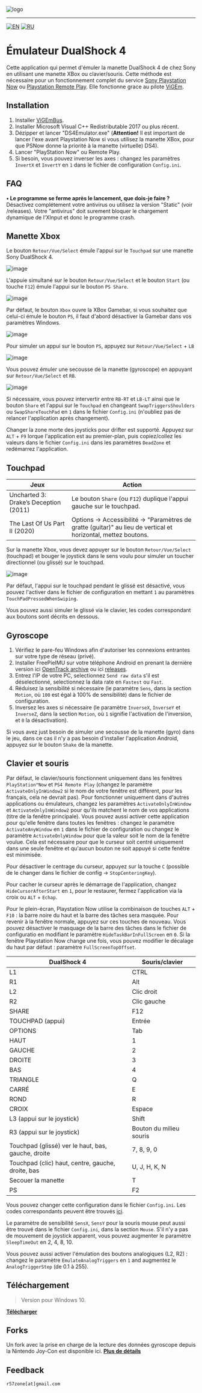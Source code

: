 ![logo](https://user-images.githubusercontent.com/17864005/146969693-41ddba99-368b-439a-b003-b03f5dc8f6ef.png)

____________


[![EN](https://user-images.githubusercontent.com/9499881/33184537-7be87e86-d096-11e7-89bb-f3286f752bc6.png)](https://github.com/r57zone/DualShock4-emulator/) 
[![RU](https://user-images.githubusercontent.com/9499881/27683795-5b0fbac6-5cd8-11e7-929c-057833e01fb1.png)](https://github.com/r57zone/DualShock4-emulator/blob/master/README.RU.md)

# Émulateur DualShock 4
Cette application qui permet d'émuler la manette DualShock 4 de chez Sony en utilisant une manette XBox ou clavier/souris. Cette méthode est nécessaire pour un fonctionnement complet du service [Sony Playstation Now](https://www.playstation.com/fr-fr/explore/playstation-now/) ou [Playstation Remote Play](https://www.playstation.com/remote-play/). Elle fonctionne grace au pilote [ViGEm](https://github.com/ViGEm).

## Installation
1. Installer [ViGEmBus](https://github.com/ViGEm/ViGEmBus/releases).
2. Installer Microsoft Visual C++ Redistributable 2017 ou plus récent.
3. Dézipper et lancer "DS4Emulator.exe" (**Attention!** Il est important de lancer l'exe avant Playstation Now si vous utilisez la manette XBox, pour que PSNow donne la priorité à la manette (virtuelle) DS4).
4. Lancer "PlayStation Now" ou Remote Play.
5. Si besoin, vous pouvez inverser les axes : changez les paramètres `InvertX` et `InvertY` en `1` dans le fichier de configuration `Config.ini`.

## FAQ
**• Le programme se ferme après le lancement, que dois-je faire ?**<br>
Désactivez complétement votre antivirus ou utilisez la version "Static" (voir /releases). Votre "antivirus" doit surement bloquer le chargement dynamique de l'XInput et donc le programme crash. 

## Manette Xbox
Le bouton `Retour/Vue/Select` émule l'appui sur le `Touchpad` sur une manette Sony DualShock 4.

![image](https://user-images.githubusercontent.com/17864005/146823929-067148d4-49bf-4b7f-83d6-375488eb69c6.png)


L'appuie simultané sur le bouton `Retour/Vue/Select` et le bouton `Start` (ou touche `F12`) émule l'appui sur le bouton `PS Share`.

![image](https://user-images.githubusercontent.com/17864005/146824019-8e77fd1a-7ef9-476f-83bd-819be570f325.png)


Par défaut, le bouton `Xbox` ouvre la XBox Gamebar, si vous souhaitez que celui-ci émule le bouton `PS`, il faut d'abord désactiver la Gamebar dans vos paramètres Windows.

![image](https://user-images.githubusercontent.com/17864005/146824411-9666d2e0-9a7c-43b5-82e4-393a53d4bc60.png)

Pour simuler un appui sur le bouton `PS`, appuyez sur `Retour/Vue/Select` + `LB`

![image](https://user-images.githubusercontent.com/17864005/146972846-a91800e5-222c-465d-89ec-f9882b1ce17f.png)


Vous pouvez émuler une secousse de la manette (gyroscope) en appuyant sur `Retour/Vue/Select` et `RB`.

![image](https://user-images.githubusercontent.com/17864005/146830489-a1c03870-e602-45fc-a6c7-9e283402a1f4.png)


Si nécessaire, vous pouvez intervertir entre `RB-RT` et `LB-LT` ainsi que le bouton `Share` et l'appui sur le `Touchpad` en changeant `SwapTriggersShoulders` ou `SwapShareTouchPad` en `1` dans le fichier `Config.ini` (n'oubliez pas de relancer l'application après changement).


Changer la zone morte des joysticks pour drifter est supporté. Appuyez sur `ALT` + `F9` lorque l'application est au premier-plan, puis copiez/collez les valeurs dans le fichier `Config.ini` dans les paramètres `DeadZone` et redémarrez l'application.


## Touchpad
Jeux | Action
------------ | -------------
Uncharted 3: Drake’s Deception (2011) | Le bouton `Share` (ou `F12`) duplique l'appui gauche sur le touchpad.
The Last Of Us Part II (2020) | Options -> Accessibilité -> "Paramètres de gratte (guitar)" au lieu de vertical et horizontal, mettez boutons.

Sur la manette Xbox, vous devez appuyer sur le bouton `Retour/Vue/Select` (touchpad) et bouger le joystick dans le sens voulu pour simuler un toucher directionnel (ou glissé) sur le touchpad.

![image](https://user-images.githubusercontent.com/17864005/146971504-0ef7a0c8-a0c9-44df-8f6c-3acb1b922554.png)

Par défaut, l'appui sur le touchpad pendant le glissé est désactivé, vous pouvez l'activer dans le fichier de configuration en mettant `1` au paramètres `TouchPadPressedWhenSwiping`.


Vous pouvez aussi simuler le glissé via le clavier, les codes correspondant aux boutons sont décrits en dessous. 

## Gyroscope
1. Vérifiez le pare-feu Windows afin d'autoriser les connexions entrantes sur votre type de réseau (privé).
2. Installer FreePieIMU sur votre téléphone Android en prenant la dernière version ici [OpenTrack archive](https://github.com/opentrack/opentrack) ou ici [releases](https://github.com/r57zone/DualShock4-emulator/releases). 
3. Entrez l'IP de votre PC, selectionnez `Send raw data` s'il est déselectionné, selectionnez la data rate en `Fastest` ou `Fast`.
4. Réduisez la sensibilité si nécessaire (le paramètre `Sens`, dans la section `Motion`, où `100` est égal à 100% de sensibilité) dans le fichier de configuration.
5. Inversez les axes si nécessaire (le paramètre `InverseX`, `InverseY` et `InverseZ`, dans la section `Motion`, où `1` signifie l'activation de l'inversion, et `0` la désactivation).


Si vous avez just besoin de simuler une secousse de la manette (gyro) dans le jeu, dans ce cas il n'y a pas besoin d'installer l'application Android, appuyez sur le bouton `Shake` de la manette.

## Clavier et souris
Par défaut, le clavier/souris fonctionnent uniquement dans les fenêtres `PlayStation™Now` et `PS4 Remote Play` (changez le paramètre `ActivateOnlyInWindow2` si le nom de votre fenêtre est différent, pour les français, cela ne devrait pas). Pour fonctionner uniquement dans d'autres applications ou émulateurs, changez les paramètres `ActivateOnlyInWindow` et `ActivateOnlyInWindow2` pour qu'ils matchent le nom de vos applications (titre de la fenêtre principale). Vous pouvez aussi activer cette application pour qu'elle fenêtre dans toutes les fenêtres : changez le paramètre `ActivateAnyWindow` en `1` dans le fichier de configuration ou changez le paramètre `ActivateOnlyWindow` pour que la valeur soit le nom de la fenêtre voulue. Cela est nécessaire pour que le curseur soit centré uniquement dans une seule fenêtre et qu'aucun bouton ne soit appuyé si cette fenêtre est minimisée.

Pour désactiver le centrage du curseur, appuyez sur la touche `C` (possible de le changer dans le fichier de config -> `StopСenteringKey`).

Pour cacher le curseur après le démarrage de l'application, changez `HideCursorAfterStart` en `1`, pour le restaurer, fermez l'application via la croix ou `ALT` + `Echap`.

Pour le plein-écran, Playstation Now utilise la combinaison de touches `ALT` + `F10` : la barre noire du haut et la barre des tâches sera masquée. Pour revenir à la fenêtre normale, appuyez sur ces touches de nouveau. Vous pouvez désactiver le masquage de la barre des tâches dans le fichier de configuratio en modifiant le paramètre `HideTaskBarInFullScreen` en `0`. Si la fenêtre Playstation Now change une fois, vous pouvez modifier le décalage du haut par défaut : paramètre `FullScreenTopOffset`.


DualShock 4 | Souris/clavier
------------ | -------------
L1 | CTRL
R1 | Alt
L2 | Clic droit
R2 | Clic gauche
SHARE | F12
TOUCHPAD (appui) | Entrée
OPTIONS | Tab
HAUT | 1
GAUCHE | 2
DROITE | 3
BAS | 4
TRIANGLE | Q
CARRÉ  | E
ROND | R
CROIX | Espace
L3 (appui sur le joystick) | Shift
R3 (appui sur le joystick) | Bouton du milieu souris
Touchpad (glissé) ver le haut, bas, gauche, droite | 7, 8, 9, 0
Touchpad (clic) haut, centre, gauche, droite, bas  | U, J, H, K, N
Secouer la manette | T
PS | F2

Vous pouvez changer cette configuration dans le fichier `Config.ini`. Les codes correspondants peuvent être trouvés [ici](https://github.com/r57zone/Half-Life-Alyx-novr/blob/master/BINDINGS.md).



Le paramètre de sensibilité `SensX`, `SensY` pour la souris mouse peut aussi être trouvé dans le fichier `Config.ini`, dans la section `Mouse`.
S'il n'y a pas de mouvement de joystick apparent, vous pouvez augmenter le paramètre `SleepTimeOut` en 2, 4, 8, 10.

Vous pouvez aussi activer l'émulation des boutons analogiques (L2, R2) : changez le paramètre `EmulateAnalogTriggers` en `1` and augmentez le `AnalogTriggerStep` (de 0.1 à 255).


## Téléchargement
>Version pour Windows 10.

**[Télécharger](https://github.com/r57zone/DualShock4-emulator/releases)**

## Forks
Un fork avec la prise en charge de la lecture des données gyroscope depuis la Nintendo Joy-Con est disponible ici.
**[Plus de détails](https://github.com/Okoken/DualShock4-emulator)**


## Feedback
`r57zone[at]gmail.com`
